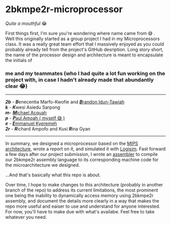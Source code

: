 # 2bkmpe2r-microprocessor
*Quite a mouthful* :joy:

First things first, I'm sure you're wondering where name came from :sweat_smile: .<br/>
Well this originally started as a group project I had in my Microprocessors class. It was a really
great team effort that I massively enjoyed as you could probably already tell from the project's 
GitHub desription. Long story short, the name of the processor design and architecture is meant to 
encapsulate the initials of
### me and my teammates (who I had quite a lot fun working on the project with, in case I hadn't already made that abundantly clear :joy:) <br/>
---
***2b*** - ***B***enecentia Marfo-Kwofie and [***B***randon Idun-Tawiah](https://github.com/brandonidun) <br/>
***k*** - ***K***wesi Asiedu Sarpong <br/>
***m***- [***M***ichael Acquah](https://github.com/1Mike-e) <br/>
***p*** - [***P***aul Amoah ( myself :sweat_smile: )](https://github.com/paglobal) <br/>
***e*** - [***E***mmanuel Kyeremeh](https://github.com/emmanuelkyeremeh) <br/>
***2r*** - ***R***ichard Ampofo and  Kusi ***R***ina Gyan <br/>

---
In summary, we designed a microprocessor based on the [MIPS architecture](https://en.wikipedia.org/wiki/MIPS_architecture), wrote
a report on it, and simulated it with [Logisim](http://www.cburch.com/logisim/).
Fast forward a few days after our project submission, I wrote an [assembler](./assembler/) to compile our 2bkmpe2r assembly language
to its corresponding machine code for the microarchitecture we designed.

...And that's basically what this repo is about.

Over time, I hope to make changes to this architecture (probably in another branch of the repo) to address its current limitations, the
most prominent one being the inability to dynamically access memory using 2bkmpe2r assembly, and document the details more clearly in a 
way that makes the repo more useful and eaiser to use and understand for anyone interested. For now, you'll have to make due with what's 
availabe. Feel free to take whatever you need.
